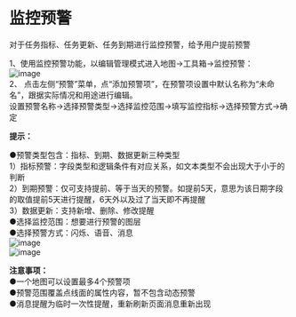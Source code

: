 # 监控预警


对于任务指标、任务更新、任务到期进行监控预警，给予用户提前预警  

1、使用监控预警功能，以编辑管理模式进入地图->工具箱->监控预警：  
![image](http://note.youdao.com/favicon.ico)  
2、 点击左侧“预警”菜单，点“添加预警项”，在预警项设置中默认名称为“未命名”，跟据实际情况和用途进行编辑。  
设置预警名称->选择预警类型->选择监控范围->填写监控指标->选择预警方式->确定  

**提示：**   

●预警类型包含：指标、到期、数据更新三种类型  
1）指标预警：字段类型和逻辑条件有对应关系，如文本类型不会出现大于小于的判断  
2）到期预警：仅可支持提前、等于当天的预警。如提前5天，意思为该日期字段的取值提前5天进行提醒，6天外以及过了当天即不再提醒  
3）数据更新：支持新增、删除、修改提醒  
●选择监控范围：想要进行预警的图层  
●选择预警方式：闪烁、语音、消息  
![image](http://note.youdao.com/favicon.ico)  
![image](http://note.youdao.com/favicon.ico)  

**注意事项：**  
●一个地图可以设置最多4个预警项  
●预警范围覆盖点线面的属性内容，暂不包含动态预警  
●消息提醒为临时一次性提醒，重新刷新页面消息重新出现